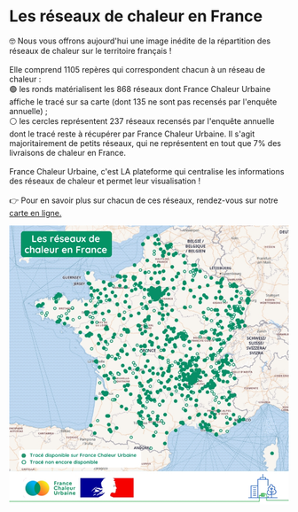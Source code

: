 # Les réseaux de chaleur en France

🤓 Nous vous offrons aujourd'hui une image inédite de la répartition des réseaux de chaleur sur le territoire français !\
\
Elle comprend 1105 repères qui correspondent chacun à un réseau de chaleur :\
🟢 les ronds matérialisent les 868 réseaux dont France Chaleur Urbaine affiche le tracé sur sa carte (dont 135 ne sont pas recensés par l'enquête annuelle) ;\
⚪ les cercles représentent 237 réseaux recensés par l'enquête annuelle dont le tracé reste à récupérer par France Chaleur Urbaine. Il s'agit majoritairement de petits réseaux, qui ne représentent en tout que 7% des livraisons de chaleur en France.\
\
France Chaleur Urbaine, c'est LA plateforme qui centralise les informations des réseaux de chaleur et permet leur visualisation !\
\
👉 Pour en savoir plus sur chacun de ces réseaux, rendez-vous sur notre [carte en ligne.](/carte)

![](.gitbook/assets/FCU_reperes_RC.jpg)
